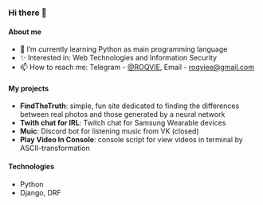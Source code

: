 ### Hi there 👋

#### About me
- 🌱 I’m currently learning Python as main programming language
- ✨ Interested in: Web Technologies and Information Security
- 📫 How to reach me: Telegram - [@ROQVIE](https://t.me/ROQVIE), Email - roqviee@gmail.com

#### My projects
- **FindTheTruth**: simple, fun site dedicated to finding the differences between real photos and those generated by a neural network
- **Twith chat for IRL**: Twitch chat for Samsung Wearable devices
- **Muic**: Discord bot for listening music from VK (closed)
- **Play Video In Console**: console script for view videos in terminal by ASCII-transformation

#### Technologies
- Python
- Django, DRF
